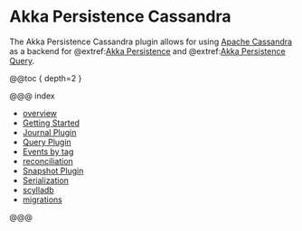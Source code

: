 # Akka Persistence Cassandra

The Akka Persistence Cassandra plugin allows for using [Apache Cassandra](https://cassandra.apache.org) as a backend for @extref:[Akka Persistence](akka:persistence.html) and @extref:[Akka Persistence Query](akka:persistence-query.html).

@@toc { depth=2 }

@@@ index

* [overview](overview.md)
* [Getting Started](getting-started.md)
* [Journal Plugin](journal.md)
* [Query Plugin](read-journal.md)
* [Events by tag](events-by-tag.md)
* [reconciliation](reconciliation.md)
* [Snapshot Plugin](snapshots.md)
* [Serialization](serialization.md)
* [scylladb](scylladb.md)
* [migrations](migrations.md)

@@@
